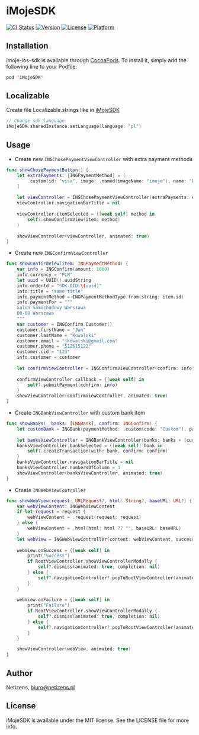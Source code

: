 # iMojeSDK

[![CI Status](https://img.shields.io/travis/imoje/iMojeSDK.svg?style=flat)](https://travis-ci.org/imoje/iMojeSDK)
[![Version](https://img.shields.io/cocoapods/v/iMojeSDK.svg?style=flat)](https://cocoapods.org/pods/iMojeSDK)
[![License](https://img.shields.io/cocoapods/l/iMojeSDK.svg?style=flat)](https://cocoapods.org/pods/iMojeSDK)
[![Platform](https://img.shields.io/cocoapods/p/iMojeSDK.svg?style=flat)](https://cocoapods.org/pods/iMojeSDK)

## Installation

imoje-ios-sdk is available through [CocoaPods](https://cocoapods.org). To install
it, simply add the following line to your Podfile:

```swift
pod 'iMojeSDK'
```

## Localizable
Create file Localizable.strings like in [iMojeSDK](https://github.com/trmquang93/iMojeSDK/blob/master/iMojeSDK/Assets/Localizations/en.lproj/Localizable.strings)

```swift
// Change sdk language
iMojeSDK.sharedInstance.setLanguage(language: "pl")
```

## Usage
- Create new `INGChosePaymentViewController` with extra payment methods  
```swift
func showChosePaymentButton() {
    let extraPayments: [INGPaymentMethod] = [
        .custom(id: "visa", image: .named(imageName: "imoje"), name: "Dodatkowy kafelek")
    ]
    
    let viewController = INGChosePaymentViewController(extraPayments: extraPayments)
    viewController.navigationBarTitle = nil
    
    viewController.itemSelected = {[weak self] method in
        self?.showConfirmView(item: method)
    }
    
    showViewController(viewController, animated: true)
}
```
- Create new `INGConfirmViewController`
```swift
func showConfirmView(item: INGPaymentMethod) {
    var info = INGConfirm(amount: 1000)
    info.currency = "PLN"
    let uuid = UUID().uuidString
    info.orderId = "SDK-OID-\(uuid)"
    info.title = "some title"
    info.paymentMethod = INGPaymentMethodType.from(string: item.id)
    info.paymentFor = """
    Salon Samochodowy Warszawa
    00-00 Warszawa
    """
    var customer = INGConfirm.Customer()
    customer.firstName = "Jan"
    customer.lastName = "Kowalski"
    customer.email = "jkowalski@gmail.com"
    customer.phone = "512615122"
    customer.cid = "123"
    info.customer = customer
    
    let confirmViewController = INGConfirmViewController(confirm: info)
    
    confirmViewController.callback = {[weak self] in
        self?.submitPayment(confirm: info)
    }
    showViewController(confirmViewController, animated: true)
}
```
- Create `INGBankViewController` with custom bank item
```swift
func showBanks(_ banks: [INGBank], confirm: INGConfirm) {
    let customBank = INGBank(paymentMethod: .custom(code: "Custom"), paymentMethodCode: .custom(code: "custom", image: .url(imageURL: URL(string: "https://www.interest.co.nz/sites/default/files/feature_images/bank-3_0_0_0.jpg")!), name: "Custom Bank"), isActive: true, isOnline: false, currency: "PLN")
    
    let banksViewController = INGBankViewController(banks: banks + [customBank])
    banksViewController.bankSelected = {[weak self] bank in
        self?.createTransaction(with: bank, confirm: confirm)
    }
    banksViewController.navigationBarTitle = nil
    banksViewController.numbersOfColumn = 3
    showViewController(banksViewController, animated: true)
}
```
- Create `INGWebViewController`
```swift
func showWebView(request: URLRequest?, html: String?, baseURL: URL?) {
    var webViewContent: INGWebViewContent
    if let request = request {
        webViewContent = .request(request: request)
    } else {
        webViewContent = .html(html: html ?? "", baseURL: baseURL)
    }
    let webView = INGWebViewController(content: webViewContent, successRedirectURL: "https://test.com/success", failureRedirectURL: "https://test.com/failure")
    
    webView.onSuccess = {[weak self] in
        print("Success")
        if RootViewController.showViewControllerModally {
            self?.dismiss(animated: true, completion: nil)
        } else {
            self?.navigationController?.popToRootViewController(animated: true)
        }
    }
    
    webView.onFailure = {[weak self] in
        print("Failure")
        if RootViewController.showViewControllerModally {
            self?.dismiss(animated: true, completion: nil)
        } else {
            self?.navigationController?.popToRootViewController(animated: true)
        }
    }

    showViewController(webView, animated: true)
}
```
## Author

Netizens, biuro@netizens.pl

## License

iMojeSDK is available under the MIT license. See the LICENSE file for more info.

